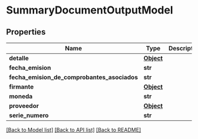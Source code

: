 # SummaryDocumentOutputModel

## Properties
Name | Type | Description | Notes
------------ | ------------- | ------------- | -------------
**detalle** | [**Object**](Object.md) |  | 
**fecha_emision** | **str** |  | [optional] 
**fecha_emision_de_comprobantes_asociados** | **str** |  | [optional] 
**firmante** | [**Object**](Object.md) |  | 
**moneda** | **str** |  | [optional] 
**proveedor** | [**Object**](Object.md) |  | 
**serie_numero** | **str** |  | [optional] 

[[Back to Model list]](../README.md#documentation-for-models) [[Back to API list]](../README.md#documentation-for-api-endpoints) [[Back to README]](../README.md)

